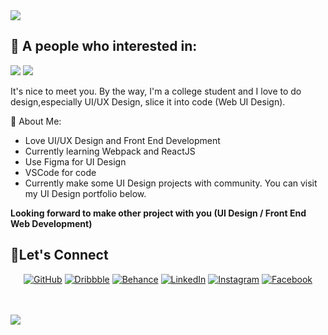 <img src="https://i.postimg.cc/XqSytvcF/rey-heading.png">

## 🤵 A people who interested in:

<img src="https://i.postimg.cc/jjV3gq00/Frame-165.png"> <img src="https://i.postimg.cc/zB7dGnL8/Frame-166.png">

It's nice to meet you. By the way, I'm a college student and I love to do design,especially UI/UX Design, slice it into code (Web UI Design).

👀 About Me:
* Love UI/UX Design and Front End Development
* Currently learning Webpack and ReactJS
* Use Figma for UI Design
* VSCode for code
* Currently make some UI Design projects with community. You can visit my UI Design portfolio below.

**Looking forward to make other project with you (UI Design / Front End Web Development)**

## 🤝Let's Connect
<p align="center">
	<a href="https://github.com/reymunda"><img src="https://i.postimg.cc/9QtVYnKp/rey-github.png" alt="GitHub"/></a>
	<a href="https://dribbble.com/reymunda"><img src="https://i.postimg.cc/0jw1MW77/rey-dribbble.png" alt="Dribbble"/></a>
	<a href="https://www.behance.net/reymdw"><img src="https://i.postimg.cc/NfXQ5MxZ/Frame-172.png" alt="Behance"/></a>
	<a href="din.com/in/reymunda-dwi-alfathur-63710a1b7/"><img src="https://i.postimg.cc/MG3G1LfL/rey-linkedin.png" alt="LinkedIn"/></a>
	<a href="https://www.instagram.com/rey.4302/"><img src="https://i.postimg.cc/tTLCMV5t/rey-instagram.png" alt="Instagram"/></a>
	<a href="http://www.facebook.com/reymunda.t.m"><img src="https://i.postimg.cc/Nfvj8mLQ/rey-facebook.png" alt="Facebook"/></a>
</p>
<br><br>
<img src="https://i.postimg.cc/GmkYJbb5/rey-thankyou2.png">
